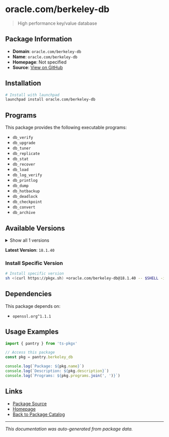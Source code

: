 # oracle.com/berkeley-db

> High performance key/value database

## Package Information

- **Domain**: `oracle.com/berkeley-db`
- **Name**: `oracle.com/berkeley-db`
- **Homepage**: Not specified
- **Source**: [View on GitHub](https://github.com/pkgxdev/pantry/tree/main/projects/oracle.com/berkeley-db/package.yml)

## Installation

```bash
# Install with launchpad
launchpad install oracle.com/berkeley-db
```

## Programs

This package provides the following executable programs:

- `db_verify`
- `db_upgrade`
- `db_tuner`
- `db_replicate`
- `db_stat`
- `db_recover`
- `db_load`
- `db_log_verify`
- `db_printlog`
- `db_dump`
- `db_hotbackup`
- `db_deadlock`
- `db_checkpoint`
- `db_convert`
- `db_archive`

## Available Versions

<details>
<summary>Show all 1 versions</summary>

- `18.1.40`

</details>

**Latest Version**: `18.1.40`

### Install Specific Version

```bash
# Install specific version
sh <(curl https://pkgx.sh) +oracle.com/berkeley-db@18.1.40 -- $SHELL -i
```

## Dependencies

This package depends on:

- `openssl.org^1.1.1`

## Usage Examples

```typescript
import { pantry } from 'ts-pkgx'

// Access this package
const pkg = pantry.berkeley_db

console.log(`Package: ${pkg.name}`)
console.log(`Description: ${pkg.description}`)
console.log(`Programs: ${pkg.programs.join(', ')}`)
```

## Links

- [Package Source](https://github.com/pkgxdev/pantry/tree/main/projects/oracle.com/berkeley-db/package.yml)
- [Homepage](#)
- [Back to Package Catalog](../../../package-catalog.md)

---

*This documentation was auto-generated from package data.*

